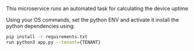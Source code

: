This microservice runs an automated task for calculating the device uptime

Using your OS commands, set the python ENV and activate it
install the python dependencies using:

```sh
pip install -r requirements.txt
run python3 app.py --tenant={TENANT}
```

